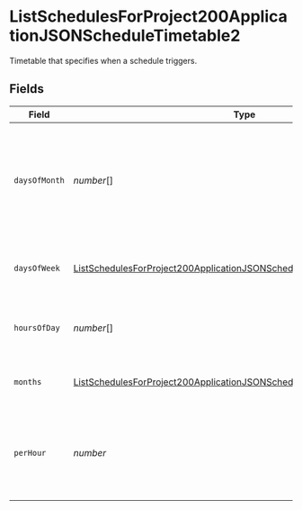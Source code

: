 # ListSchedulesForProject200ApplicationJSONScheduleTimetable2

Timetable that specifies when a schedule triggers.


## Fields

| Field                                                                                                                                                                       | Type                                                                                                                                                                        | Required                                                                                                                                                                    | Description                                                                                                                                                                 |
| --------------------------------------------------------------------------------------------------------------------------------------------------------------------------- | --------------------------------------------------------------------------------------------------------------------------------------------------------------------------- | --------------------------------------------------------------------------------------------------------------------------------------------------------------------------- | --------------------------------------------------------------------------------------------------------------------------------------------------------------------------- |
| `daysOfMonth`                                                                                                                                                               | *number*[]                                                                                                                                                                  | :heavy_check_mark:                                                                                                                                                          | Days in a month in which the schedule triggers. This is mutually exclusive with days in a week.                                                                             |
| `daysOfWeek`                                                                                                                                                                | [ListSchedulesForProject200ApplicationJSONScheduleTimetable2DaysOfWeek](../../models/operations/listschedulesforproject200applicationjsonscheduletimetable2daysofweek.md)[] | :heavy_minus_sign:                                                                                                                                                          | Days in a week in which the schedule triggers.                                                                                                                              |
| `hoursOfDay`                                                                                                                                                                | *number*[]                                                                                                                                                                  | :heavy_check_mark:                                                                                                                                                          | Hours in a day in which the schedule triggers.                                                                                                                              |
| `months`                                                                                                                                                                    | [ListSchedulesForProject200ApplicationJSONScheduleTimetable2Months](../../models/operations/listschedulesforproject200applicationjsonscheduletimetable2months.md)[]         | :heavy_minus_sign:                                                                                                                                                          | Months in which the schedule triggers.                                                                                                                                      |
| `perHour`                                                                                                                                                                   | *number*                                                                                                                                                                    | :heavy_check_mark:                                                                                                                                                          | Number of times a schedule triggers per hour, value must be between 1 and 60                                                                                                |